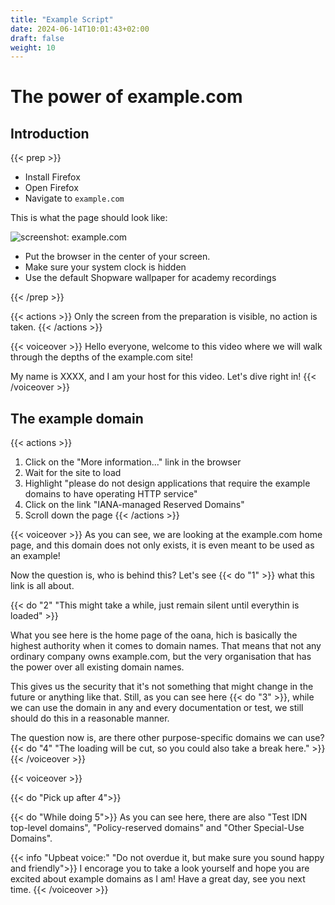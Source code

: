 ```yaml
---
title: "Example Script"
date: 2024-06-14T10:01:43+02:00
draft: false
weight: 10
---
```


<!-- 
# Purpose of this file

This is an example script.
This text will not be shown in the output file, it is meant to tell you a bit about how this script works.
To add comments to a markdown file like this, we use the syntax from HTML: https://www.w3schools.com/html/html_comments.asp

Read along to learn how to create your own script.

Before we start, let's learn how comments can be used to either communicate with your future self ot other people that might want to use this in the future.

Depending on how a line in a comment starts, it can mean different things.
If you are using VS Code an the recommended extensions for editing this file, the different types of comments will even be colorized for your convenience.
VS Code is available here: https://code.visualstudio.com/

The comments differ in how they start. So only the first character or word decides, what type of comment we are looking at here.

Here is a list of all comment types we use in script creation:

# This is just an information

* This is important information

! This is a warning.

? This comment indicates: Something is unclear

// This is an information you want to keep, but it's no longer relevant.

TODO This indicates an unfinished task

-->

<!-- # Markdown

For structuring your video script, just use normal markdown.
You can learn markdown in 60 seconds here: https://commonmark.org/help/

-->

# The power of example.com

## Introduction

<!-- # Shortcode: Prep (Preparation)

When you write text between the elements {{< prep >}} and {{< /prep >}},
whatever you are describing in the text between those elements is meant to be
done by the person recording the video before the actual recording.

Things to describe here are what the environment should look like,
what tools they should use, or which version of specific tools.

! This should put the person reading this in the position to start recording
! and follow the steps described in the next steps. Basically, after all of
! what you described here is done, everything should be ready to record.

You can also use media files along with your description.

* Note the difference between {{< prep >}} and {{< /prep >}}:
* The second one indicating the end of the description has a preceding "/" character.

-->
{{< prep >}}
- Install Firefox
- Open Firefox
- Navigate to `example.com`

This is what the page should look like:

<!-- ! put your media files in a folder named as your md file to reference them directly -->
![screenshot: example.com](example.png)

- Put the browser in the center of your screen.
- Make sure your system clock is hidden
- Use the default Shopware wallpaper for academy recordings

{{< /prep >}}

<!-- # Shortcode: Actions

When you write text between the elements {{< actions >}} and {{< /actions >}},
whatever you are describing in the text between those elements is meant to be
done by the person recording on their computer and recorded for the resulting video.

This means between these tags, you are expected to describe a succession of events
on the screen of a computer that are recorded. Be as specific as needed, the goal
is that someone who is not you can take this description and use it to create content
based off of it.

You can also use media files along with your description.

* Note the difference between {{< actions >}} and {{< /actions >}}:
* The second one indicating the end of the description has a preceding "/" character.

-->
{{< actions >}}
Only the screen from the preparation is visible, no action is taken.
{{< /actions >}}

<!-- # Shortcode: Voiceover

When you write text between the elements {{< voiceover >}} and {{< /voiceover >}},
whatever you are describing in the text between those elements is meant to be
read aloud during whatever you have describes with the preceding "visuals" shortcode (see above).

* Note the difference between {{< voiceover >}} and {{< /voiceover >}}:
* The second one indicating the end of the description has a preceding "/" character.

-->
{{< voiceover >}}
Hello everyone, welcome to this video where we will walk through the depths of the example.com site!

My name is XXXX, and I am your host for this video. Let's dive right in!
{{< /voiceover >}}

## The example domain

{{< actions >}}
1. Click on the "More information..." link in the browser
2. Wait for the site to load
3. Highlight "please do not design applications that require the example domains to have operating HTTP service"
4. Click on the link "IANA-managed Reserved Domains"
5. Scroll down the page
{{< /actions >}}

<!-- # Linking actions and voicover

Until now, we only talked about leavin comments in the code of the script.
But what if you want to leave a comment in the voiceover to indicate when
specific actions should be taken, or to provide instructions like how
to say things, or when?

Use the shortcode {{< do "X" >}}. This has no closing tag as the other shortcodes, as it is meant to be used
inline in your text as shown below. The idea is to just provide the number of the action defined in the last 
"actions" block so the person recording (or cutting in postproduction) knows how to syncronise what is said
and done.

You can provide additional information that is shown when hovering over the action item if needed, like shown
in the second example.

-->
{{< voiceover >}}
As you can see, we are looking at the example.com home page, and this domain does not only exists, it is even meant to be used as an example!

Now the question is, who is behind this? Let's see {{< do "1" >}} what this link is all about.

{{< do "2" "This might take a while, just remain silent until everythin is loaded" >}}

What you see here is the home page of the oana, hich is basically the highest authority when it comes to domain names.
That means that not any ordinary company owns example.com, but the very organisation that has the power over all existing
domain names.

This gives us the security that it's not something that might change in the future or anything like that.
Still, as you can see here {{< do "3" >}}, while we can use the domain in any and every documentation or test, we still should
do this in a reasonable manner.

The question now is, are there other purpose-specific domains we can use? {{< do "4" "The loading will be cut, so you could also take a break here." >}}
{{< /voiceover >}}

<!--
# Splitting voiceovers

If you know that something can be recorded in multiple takes, end the voiceover block and create a new one.
This indicates to the person recording that this does not need to be recorded in one piece.

Remember, the goal of these scripts is to be easy to read and implement.
If something doesn't work just report it to the maintainers and we'll find a solution.

-->
{{< voiceover >}}
<!--
* Still, be so kind to reference the last step that led us here
* if things are complicated, add a new prep block between to make things easier
-->
{{< do "Pick up after 4">}}

{{< do "While doing 5">}}
As you can see here, there are also "Test IDN top-level domains", "Policy-reserved domains" and "Other Special-Use Domains".

<!-- # you can also use the info shortcode to add additional instructions and details, it works similar to the "do" shortcode -->
{{< info "Upbeat voice:" "Do not overdue it, but make sure you sound happy and friendly">}} I encorage you to take a look yourself and hope you are excited about example domains as I am! Have a great day, see you next time.
{{< /voiceover >}}